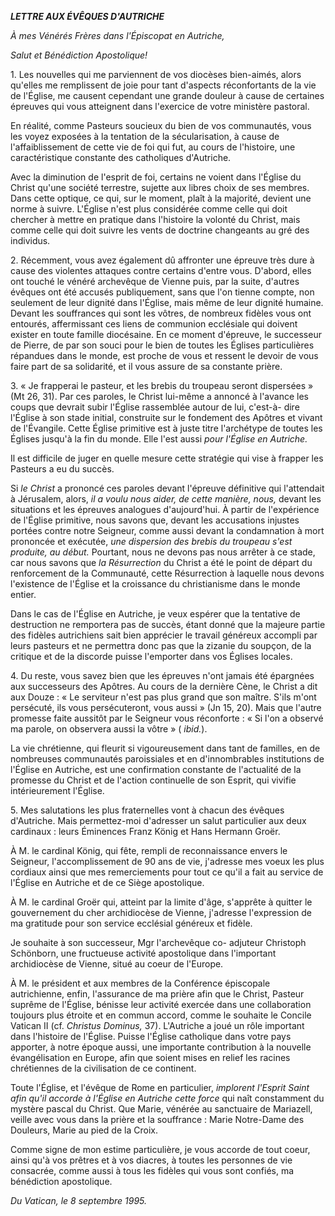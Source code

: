 ***LETTRE AUX ÉVÊQUES D'AUTRICHE***

*À mes Vénérés Frères dans l'Épiscopat en Autriche,*

*Salut et Bénédiction Apostolique!*

1\. Les nouvelles qui me parviennent de vos diocèses bien-aimés, alors qu'elles me remplissent de joie pour tant d'aspects réconfortants de la vie de l'Église, me causent cependant une grande douleur à cause de certaines épreuves qui vous atteignent dans l'exercice de votre ministère pastoral.

En réalité, comme Pasteurs soucieux du bien de vos communautés, vous les voyez exposées à la tentation de la sécularisation, à cause de l'affaiblissement de cette vie de foi qui fut, au cours de l'histoire, une caractéristique constante des catholiques d'Autriche.

Avec la diminution de l'esprit de foi, certains ne voient dans l'Église du Christ qu'une société terrestre, sujette aux libres choix de ses membres. Dans cette optique, ce qui, sur le moment, plaît à la majorité, devient une norme à suivre. L'Église n'est plus considérée comme celle qui doit chercher à mettre en pratique dans l'histoire la volonté du Christ, mais comme celle qui doit suivre les vents de doctrine changeants au gré des individus.

2\. Récemment, vous avez également dû affronter une épreuve très dure à cause des violentes attaques contre certains d'entre vous. D'abord, elles ont touché le vénéré archevêque de Vienne puis, par la suite, d'autres évêques ont été accusés publiquement, sans que l'on tienne compte, non seulement de leur dignité dans l'Église, mais même de leur dignité humaine. Devant les souffrances qui sont les vôtres, de nombreux fidèles vous ont entourés, affermissant ces liens de communion ecclésiale qui doivent exister en toute famille diocésaine. En ce moment d'épreuve, le successeur de Pierre, de par son souci pour le bien de toutes les Églises particulières répandues dans le monde, est proche de vous et ressent le devoir de vous faire part de sa solidarité, et il vous assure de sa constante prière.

3\. « Je frapperai le pasteur, et les brebis du troupeau seront dispersées » (Mt 26, 31). Par ces paroles, le Christ lui-même a annoncé à l'avance les coups que devrait subir l'Église rassemblée autour de lui, c'est-à- dire l'Église à son stade initial, construite sur le fondement des Apôtres et vivant de l'Évangile. Cette Église primitive est à juste titre l'archétype de toutes les Églises jusqu'à la fin du monde. Elle l'est aussi *pour l'Église en Autriche.*

Il est difficile de juger en quelle mesure cette stratégie qui vise à frapper les Pasteurs a eu du succès.

Si *le Christ* a prononcé ces paroles devant l'épreuve définitive qui l'attendait à Jérusalem, alors, *il a voulu nous aider, de cette manière, nous,* devant les situations et les épreuves analogues d'aujourd'hui. À partir de l'expérience de l'Église primitive, nous savons que, devant les accusations injustes portées contre notre Seigneur, comme aussi devant la condamnation à mort prononcée et exécutée, *une dispersion des brebis du troupeau s'est produite, au début.* Pourtant, nous ne devons pas nous arrêter à ce stade, car nous savons que *la Résurrection* du Christ a été le point de départ du renforcement de la Communauté, cette Résurrection à laquelle nous devons l'existence de l'Église et la croissance du christianisme dans le monde entier.

Dans le cas de l'Église en Autriche, je veux espérer que la tentative de destruction ne remportera pas de succès, étant donné que la majeure partie des fidèles autrichiens sait bien apprécier le travail généreux accompli par leurs pasteurs et ne permettra donc pas que la zizanie du soupçon, de la critique et de la discorde puisse l'emporter dans vos Églises locales.

4\. Du reste, vous savez bien que les épreuves n'ont jamais été épargnées aux successeurs des Apôtres. Au cours de la dernière Cène, le Christ a dit aux Douze : « Le serviteur n'est pas plus grand que son maître. S'ils m'ont persécuté, ils vous persécuteront, vous aussi » (Jn 15, 20). Mais que l'autre promesse faite aussitôt par le Seigneur vous réconforte : « Si l'on a observé ma parole, on observera aussi la vôtre » ( *ibid.*).

La vie chrétienne, qui fleurit si vigoureusement dans tant de familles, en de nombreuses communautés paroissiales et en d'innombrables institutions de l'Église en Autriche, est une confirmation constante de l'actualité de la promesse du Christ et de l'action continuelle de son Esprit, qui vivifie intérieurement l'Église.

5\. Mes salutations les plus fraternelles vont à chacun des évêques d'Autriche. Mais permettez-moi d'adresser un salut particulier aux deux cardinaux : leurs Éminences Franz König et Hans Hermann Groër.

À M. le cardinal König, qui fête, rempli de reconnaissance envers le Seigneur, l'accomplissement de 90 ans de vie, j'adresse mes voeux les plus cordiaux ainsi que mes remerciements pour tout ce qu'il a fait au service de l'Église en Autriche et de ce Siège apostolique.

À M. le cardinal Groër qui, atteint par la limite d'âge, s'apprête à quitter le gouvernement du cher archidiocèse de Vienne, j'adresse l'expression de ma gratitude pour son service ecclésial généreux et fidèle.

Je souhaite à son successeur, Mgr l'archevêque co- adjuteur Christoph Schönborn, une fructueuse activité apostolique dans l'important archidiocèse de Vienne, situé au coeur de l'Europe.

À M. le président et aux membres de la Conférence épiscopale autrichienne, enfin, l'assurance de ma prière afin que le Christ, Pasteur suprême de l'Église, bénisse leur activité exercée dans une collaboration toujours plus étroite et en commun accord, comme le souhaite le Concile Vatican II (cf. *Christus Dominus,* 37). L'Autriche a joué un rôle important dans l'histoire de l'Église. Puisse l'Église catholique dans votre pays apporter, à notre époque aussi, une importante contribution à la nouvelle évangélisation en Europe, afin que soient mises en relief les racines chrétiennes de la civilisation de ce continent.

Toute l'Église, et l'évêque de Rome en particulier, *implorent l'Esprit Saint afin qu'il accorde à l'Église en Autriche cette force* qui naît constamment du mystère pascal du Christ. Que Marie, vénérée au sanctuaire de Mariazell, veille avec vous dans la prière et la souffrance : Marie Notre-Dame des Douleurs, Marie au pied de la Croix.

Comme signe de mon estime particulière, je vous accorde de tout coeur, ainsi qu'à vos prêtres et à vos diacres, à toutes les personnes de vie consacrée, comme aussi à tous les fidèles qui vous sont confiés, ma bénédiction apostolique.

*Du Vatican, le 8 septembre 1995.*